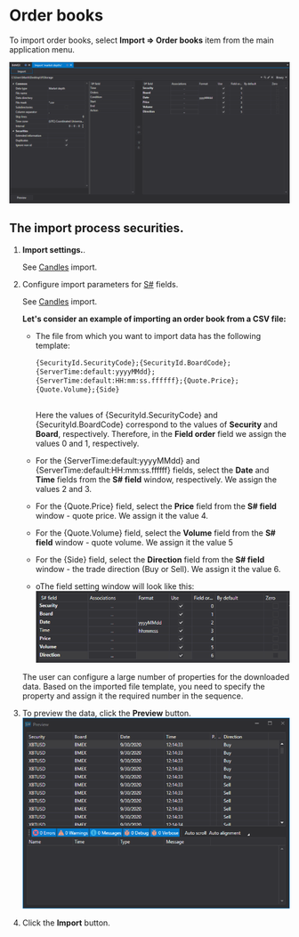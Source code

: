 # Order books

To import order books, select **Import \=\> Order books** item from the main application menu.

![hydra import depths](../images/hydra_import_depths.png)

## The import process securities.

1. **Import settings.**.

   See [Candles](HydraImportCandles.md) import.
2. Configure import parameters for [S\#](StockSharpAbout.md) fields.

   See [Candles](HydraImportCandles.md) import.

   **Let's consider an example of importing an order book from a CSV file:**
   - The file from which you want to import data has the following template:

     ```none
     {SecurityId.SecurityCode};{SecurityId.BoardCode};{ServerTime:default:yyyyMMdd};{ServerTime:default:HH:mm:ss.ffffff};{Quote.Price};{Quote.Volume};{Side}
     	  				
     ```

     Here the values of {SecurityId.SecurityCode} and {SecurityId.BoardCode} correspond to the values of **Security** and **Board**, respectively. Therefore, in the **Field order** field we assign the values 0 and 1, respectively.
   - For the {ServerTime:default:yyyyMMdd} and {ServerTime:default:HH:mm:ss.ffffff} fields, select the **Date** and **Time** fields from the **S\# field** window, respectively. We assign the values 2 and 3.
   - For the {Quote.Price} field, select the **Price** field from the **S\# field** window \- quote price. We assign it the value 4.
   - For the {Quote.Volume} field, select the **Volume** field from the **S\# field** window \- quote volume. We assign it the value 5
   - For the {Side} field, select the **Direction** field from the **S\# field** window \- the trade direction (Buy or Sell). We assign it the value 6.
   - oThe field setting window will look like this:![hydra import prop depth](../images/hydra_import_prop_depth.png)

   The user can configure a large number of properties for the downloaded data. Based on the imported file template, you need to specify the property and assign it the required number in the sequence. 
3. To preview the data, click the **Preview** button.![hydra import preview depth](../images/hydra_import_preview_depth.png)
4. Click the **Import** button.
